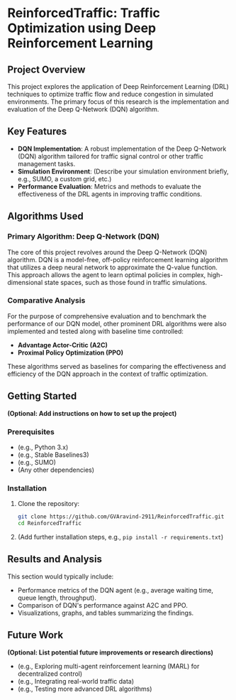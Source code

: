 # ReinforcedTraffic: Traffic Optimization using Deep Reinforcement Learning

## Project Overview

This project explores the application of Deep Reinforcement Learning (DRL) techniques to optimize traffic flow and reduce congestion in simulated environments. The primary focus of this research is the implementation and evaluation of the Deep Q-Network (DQN) algorithm.

## Key Features

*   **DQN Implementation**: A robust implementation of the Deep Q-Network (DQN) algorithm tailored for traffic signal control or other traffic management tasks.
*   **Simulation Environment**: (Describe your simulation environment briefly, e.g., SUMO, a custom grid, etc.)
*   **Performance Evaluation**: Metrics and methods to evaluate the effectiveness of the DRL agents in improving traffic conditions.

## Algorithms Used

### Primary Algorithm: Deep Q-Network (DQN)
The core of this project revolves around the Deep Q-Network (DQN) algorithm. DQN is a model-free, off-policy reinforcement learning algorithm that utilizes a deep neural network to approximate the Q-value function. This approach allows the agent to learn optimal policies in complex, high-dimensional state spaces, such as those found in traffic simulations.

### Comparative Analysis
For the purpose of comprehensive evaluation and to benchmark the performance of our DQN model, other prominent DRL algorithms were also implemented and tested along with baseline time controlled:
*   **Advantage Actor-Critic (A2C)**
*   **Proximal Policy Optimization (PPO)**

These algorithms served as baselines for comparing the effectiveness and efficiency of the DQN approach in the context of traffic optimization.

## Getting Started

**(Optional: Add instructions on how to set up the project)**

### Prerequisites
*   (e.g., Python 3.x)
*   (e.g., Stable Baselines3)
*   (e.g., SUMO)
*   (Any other dependencies)

### Installation
1.  Clone the repository:
    ```bash
    git clone https://github.com/GVAravind-2911/ReinforcedTraffic.git
    cd ReinforcedTraffic
    ```
2.  (Add further installation steps, e.g., `pip install -r requirements.txt`)


## Results and Analysis

This section would typically include:
*   Performance metrics of the DQN agent (e.g., average waiting time, queue length, throughput).
*   Comparison of DQN's performance against A2C and PPO.
*   Visualizations, graphs, and tables summarizing the findings.

## Future Work

**(Optional: List potential future improvements or research directions)**
*   (e.g., Exploring multi-agent reinforcement learning (MARL) for decentralized control)
*   (e.g., Integrating real-world traffic data)
*   (e.g., Testing more advanced DRL algorithms)
